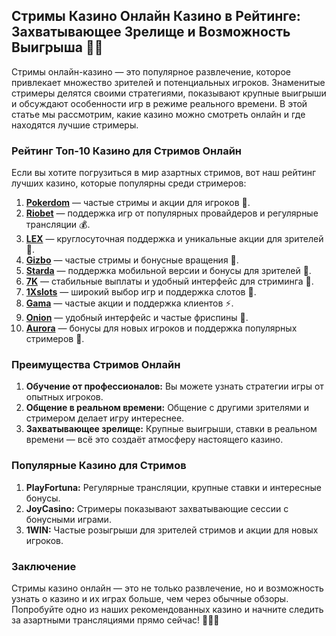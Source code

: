 ## Стримы Казино Онлайн Казино в Рейтинге: Захватывающее Зрелище и Возможность Выигрыша 🎥🎰

Стримы онлайн-казино — это популярное развлечение, которое привлекает множество зрителей и потенциальных игроков. Знаменитые стримеры делятся своими стратегиями, показывают крупные выигрыши и обсуждают особенности игр в режиме реального времени. В этой статье мы рассмотрим, какие казино можно смотреть онлайн и где находятся лучшие стримеры.

### Рейтинг Топ-10 Казино для Стримов Онлайн

Если вы хотите погрузиться в мир азартных стримов, вот наш рейтинг лучших казино, которые популярны среди стримеров:

1. **[Pokerdom](https://brandplay.link/4k77v2yx)** — частые стримы и акции для игроков 🎲.
2. **[Riobet](https://brandplay.link/7xBLTPyj)** — поддержка игр от популярных провайдеров и регулярные трансляции 💰.
3. **[LEX](https://brandplay.link/zW4hdDFV)** — круглосуточная поддержка и уникальные акции для зрителей 🎉.
4. **[Gizbo](https://brandplay.link/bprXw4YV)** — частые стримы и бонусные вращения 🎁.
5. **[Starda](https://brandplay.link/fB7xwRFL)** — поддержка мобильной версии и бонусы для зрителей 🎈.
6. **[7K](https://brandplay.link/BvQyFShp)** — стабильные выплаты и удобный интерфейс для стриминга 🎯.
7. **[1Xslots](https://brandplay.link/hSB1khtr)** — широкий выбор игр и поддержка слотов 🌟.
8. **[Gama](https://brandplay.link/j6NMKsDz)** — частые акции и поддержка клиентов ⚡.
9. **[Onion](https://brandplay.link/zBGRVpQ9)** — удобный интерфейс и частые фриспины 🎰.
10. **[Aurora](https://10trafic-stat2.com/click/668546556bcc6313411604bd/6766/13032/subaccount)** — бонусы для новых игроков и поддержка популярных стримеров 💎.

### Преимущества Стримов Онлайн

1. **Обучение от профессионалов:** Вы можете узнать стратегии игры от опытных игроков.
2. **Общение в реальном времени:** Общение с другими зрителями и стримером делает игру интереснее.
3. **Захватывающее зрелище:** Крупные выигрыши, ставки в реальном времени — всё это создаёт атмосферу настоящего казино.

### Популярные Казино для Стримов

1. **PlayFortuna:** Регулярные трансляции, крупные ставки и интересные бонусы.
2. **JoyCasino:** Стримеры показывают захватывающие сессии с бонусными играми.
3. **1WIN:** Частые розыгрыши для зрителей стримов и акции для новых игроков.

### Заключение

Стримы казино онлайн — это не только развлечение, но и возможность узнать о казино и их играх больше, чем через обычные обзоры. Попробуйте одно из наших рекомендованных казино и начните следить за азартными трансляциями прямо сейчас! 🎉🎥💸
